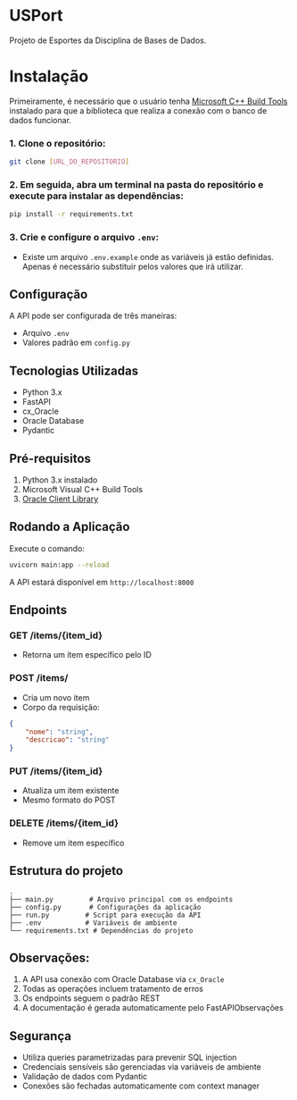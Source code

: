 # USPort
Projeto de Esportes da Disciplina de Bases de Dados.


# Instalação
Primeiramente, é necessário que o usuário tenha <a href="https://visualstudio.microsoft.com/visual-cpp-build-tools/">Microsoft C++ Build Tools</a> instalado para que a biblioteca que realiza a conexão com o banco de dados funcionar.

### 1. Clone o repositório:
```bash
git clone [URL_DO_REPOSITORIO]
```

### 2. Em seguida, abra um terminal na pasta do repositório e execute para instalar as dependências:

```bash
pip install -r requirements.txt
```

### 3. Crie e configure o arquivo `.env`:
* Existe um arquivo `.env.example` onde as variáveis já estão definidas. Apenas é necessário substituir pelos valores que irá utilizar.

## Configuração
A API pode ser configurada de três maneiras:

* Arquivo `.env`
* Valores padrão em `config.py`

## Tecnologias Utilizadas

- Python 3.x
- FastAPI
- cx_Oracle
- Oracle Database
- Pydantic

## Pré-requisitos

1. Python 3.x instalado
2. Microsoft Visual C++ Build Tools
3. <a href="https://www.oracle.com/database/technologies/instant-client/downloads.html">Oracle Client Library</a>

## Rodando a Aplicação
Execute o comando:

```bash
uvicorn main:app --reload
```

A API estará disponível em `http://localhost:8000`

## Endpoints
### GET /items/{item_id}
* Retorna um item específico pelo ID

### POST /items/
* Cria um novo item
* Corpo da requisição:
```json
{
    "nome": "string",
    "descricao": "string"
}
```

### PUT /items/{item_id}
* Atualiza um item existente
* Mesmo formato do POST

### DELETE /items/{item_id}
* Remove um item específico

## Estrutura do projeto

```
.
├── main.py         # Arquivo principal com os endpoints
├── config.py       # Configurações da aplicação
├── run.py         # Script para execução da API
├── .env           # Variáveis de ambiente
└── requirements.txt # Dependências do projeto
```
  
## Observações:
1. A API usa conexão com Oracle Database via `cx_Oracle`
2. Todas as operações incluem tratamento de erros
3. Os endpoints seguem o padrão REST
4. A documentação é gerada automaticamente pelo FastAPIObservações

## Segurança
- Utiliza queries parametrizadas para prevenir SQL injection
- Credenciais sensíveis são gerenciadas via variáveis de ambiente
- Validação de dados com Pydantic
- Conexões são fechadas automaticamente com context manager